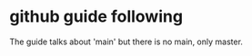 github guide following
======================

The guide talks about 'main' but there is no main, only master.

